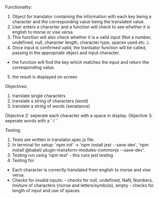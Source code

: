 Functionality:
1. Object for translator containing the information with each key being a character and the corresponding value being the translated value.
2. User enters a character and a function will check to see whether it is english to morse or vise versa.
3. This function will also check whether it is a valid input (Not a number, undefined, null, character length, character type, spaces used etc..).
4. Once input is confirmed valid, the tranlsator function will be called, passing in the appropriate object and input character. 
  - the function will find the key which matches the input and return the corresponding value.
5. the result is displayed on screen

Objectives:
  1. translate single characters
  2. translate a string of characters (word)
  3. translate a string of words (senatance)

Objective 2: seperate each character with a space in display.
Objective 3: seperate words with a ' / '

Testing:
1. Tests are written in translator.spec.js file. 
2. In terminal for setup: 'npm init' -> 'npm install jest --save-dev', 'npm install @babel/  plugin-transform-modules-commonjs --save-dev'.
3. Testing run using 'npm test' - this runs jest testing
4. Testing for:
  -  Each character is correctly translated from english to morse and vise versa.
  -  Checks for invalid inputs:
    - checks for null, undefined, NaN, Numbers, mixture of characters (morse and letters/symbols), empty
    - checks for length of input and use of spaces 